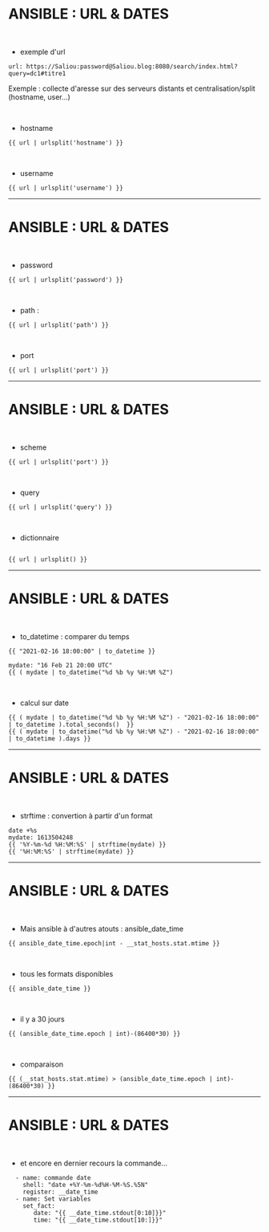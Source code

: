 

# ANSIBLE : URL & DATES


<br>

* exemple d'url

```
url: https://Saliou:password@Saliou.blog:8080/search/index.html?query=dc1#titre1 
```

Exemple : collecte d'aresse sur des serveurs distants et centralisation/split (hostname, user...)

<br>

* hostname

```
{{ url | urlsplit('hostname') }}
```

<br>

* username

```
{{ url | urlsplit('username') }}
```

-----------------------------------------------------------------------------------------

# ANSIBLE : URL & DATES


<br>

* password

```
{{ url | urlsplit('password') }}
```

<br>

* path :

```
{{ url | urlsplit('path') }}
```

<br>

* port

```
{{ url | urlsplit('port') }}
```

-----------------------------------------------------------------------------------------

# ANSIBLE : URL & DATES

<br>

* scheme

```
{{ url | urlsplit('port') }}
```

<br>

* query

 
```
{{ url | urlsplit('query') }}
```

<br>

* dictionnaire

```

{{ url | urlsplit() }}
```

-----------------------------------------------------------------------------------------

# ANSIBLE : URL & DATES


<br>

* to_datetime : comparer du temps
 
```
{{ "2021-02-16 18:00:00" | to_datetime }}
```

```
mydate: "16 Feb 21 20:00 UTC"
{{ ( mydate | to_datetime("%d %b %y %H:%M %Z")
```


<br>

* calcul sur date

```
{{ ( mydate | to_datetime("%d %b %y %H:%M %Z") - "2021-02-16 18:00:00" | to_datetime ).total_seconds()  }}
{{ ( mydate | to_datetime("%d %b %y %H:%M %Z") - "2021-02-16 18:00:00" | to_datetime ).days }}
```

-----------------------------------------------------------------------------------------

# ANSIBLE : URL & DATES

<br>

* strftime : convertion à partir d'un format

```
date +%s
mydate: 1613504248
{{ '%Y-%m-%d %H:%M:%S' | strftime(mydate) }} 
{{ '%H:%M:%S' | strftime(mydate) }} 
```

-----------------------------------------------------------------------------------------

# ANSIBLE : URL & DATES

<br>

* Mais ansible à d'autres atouts : ansible_date_time

```
{{ ansible_date_time.epoch|int - __stat_hosts.stat.mtime }}
```

<br>

* tous les formats disponibles

```
{{ ansible_date_time }}
```

<br>

* il y a 30 jours

```
{{ (ansible_date_time.epoch | int)-(86400*30) }}
```

<br>

* comparaison

```
{{ (__stat_hosts.stat.mtime) > (ansible_date_time.epoch | int)-(86400*30) }}
```

-----------------------------------------------------------------------------------------

# ANSIBLE : URL & DATES

<br>

* et encore en dernier recours la commande...

```
  - name: commande date
    shell: "date +%Y-%m-%d%H-%M-%S.%5N"
    register: __date_time
  - name: Set variables
    set_fact:
       date: "{{ __date_time.stdout[0:10]}}"
       time: "{{ __date_time.stdout[10:]}}"
```


